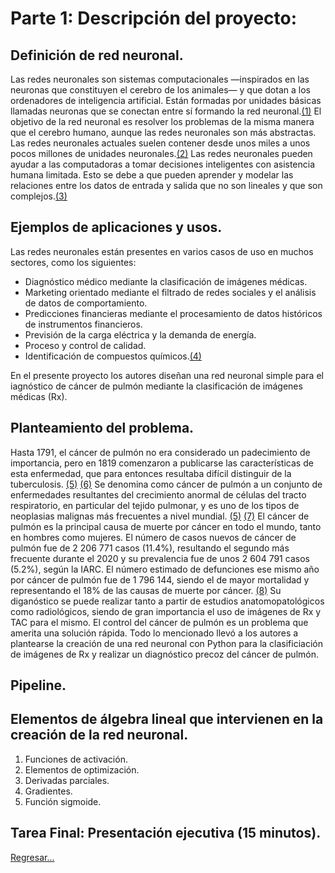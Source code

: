 # Parte 1: Descripción del proyecto:
## Definición de red neuronal.
Las redes neuronales son sistemas computacionales —inspirados en las neuronas que constituyen el cerebro de los animales— y que dotan a los ordenadores de inteligencia artificial. Están formadas por unidades básicas llamadas neuronas que se conectan entre sí formando la red neuronal.[(1)](https://enzyme.biz/blog/redes-neuronales-que-son-y-aplicaciones)
El objetivo de la red neuronal es resolver los problemas de la misma manera que el cerebro humano, aunque las redes neuronales son más abstractas. Las redes neuronales actuales suelen contener desde unos miles a unos pocos millones de unidades neuronales.[(2)](https://es.wikipedia.org/wiki/Red_neuronal_artificial)
Las redes neuronales pueden ayudar a las computadoras a tomar decisiones inteligentes con asistencia humana limitada. Esto se debe a que pueden aprender y modelar las relaciones entre los datos de entrada y salida que no son lineales y que son complejos.[(3)](https://aws.amazon.com/es/what-is/neural-network/)
## Ejemplos de aplicaciones y usos.
Las redes neuronales están presentes en varios casos de uso en muchos sectores, como los siguientes:
* Diagnóstico médico mediante la clasificación de imágenes médicas.
* Marketing orientado mediante el filtrado de redes sociales y el análisis de datos de comportamiento.
* Predicciones financieras mediante el procesamiento de datos históricos de instrumentos financieros.
* Previsión de la carga eléctrica y la demanda de energía.
* Proceso y control de calidad.
* Identificación de compuestos químicos.[(4)](https://aws.amazon.com/es/what-is/neural-network/)

En el presente proyecto los autores diseñan una red neuronal simple para el iagnóstico de cáncer de pulmón mediante la clasificación de imágenes médicas (Rx).
## Planteamiento del problema.
Hasta 1791, el cáncer de pulmón no era considerado un padecimiento de importancia, pero en 1819 comenzaron a publicarse las características de esta enfermedad, que para entonces resultaba difícil distinguir de la tuberculosis. [(5)](http://scielo.sld.cu/pdf/san/v22n9/1029-3019-san-22-09-887.pdf)
[(6)](http://scielo.sld.cu/pdf/rpr/v24n1/1561-3194-rpr-24-01-21.pdf)
Se denomina como cáncer de pulmón a un conjunto de enfermedades resultantes del crecimiento anormal de células del tracto respiratorio, en particular del tejido pulmonar, y es uno de los tipos de neoplasias malignas más frecuentes a nivel mundial.
[(5)](http://scielo.sld.cu/pdf/san/v22n9/1029-3019-san-22-09-887.pdf)
[(7)](http://scielo.sld.cu/pdf/san/v24n3/1029-3019-san-24-03-431.pdf)
El cáncer de pulmón es la principal causa de muerte por cáncer en todo el mundo, tanto en hombres como mujeres. El número de casos nuevos de cáncer de pulmón fue de 2 206 771 casos (11.4%), resultando el segundo más frecuente durante el 2020 y su prevalencia fue de unos 2 604 791 casos (5.2%), según la IARC. El número estimado de defunciones ese mismo año por cáncer de pulmón fue de 1 796 144, siendo el de mayor mortalidad y representando el 18% de las causas de muerte por cáncer.
[(8)](https://gco.iarc.fr/today/online-analysis-pie?v=2020&mode=cancer&mode_population=continents&population=900&populations=900&key=total&sex=0&cancer=39&type=0&statistic=5&prevalence=0&population_group=0&ages_group%5B%5D=0&ages_group%5B%5D=17&nb_items=7&group_cancer=1&include_nmsc=1&include_nmsc_other=1&half_pie=0&donut=0)
Su diganóstico se puede realizar tanto a partir de estudios anatomopatológicos como radiológicos, siendo de gran importancia el uso de imágenes de Rx y TAC para el mismo. El control del cáncer de pulmón es un problema que amerita una solución rápida. Todo lo mencionado llevó a los autores a plantearse la creación de una red neuronal con Python para la clasificiación de imágenes de Rx y realizar un diagnóstico precoz del cáncer de pulmón.
## Pipeline.

## Elementos de álgebra lineal que intervienen en la creación de la red neuronal.
  1. Funciones de activación.
  2. Elementos de optimización.
  4. Derivadas parciales.
  5. Gradientes.
  6. Función sigmoide.

## Tarea Final: Presentación ejecutiva (15 minutos).

[Regresar...](https://github.com/viowiy/redes_neuronales/blob/main/Estructura.md)
